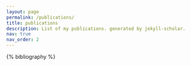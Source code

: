 ```yaml
---
layout: page
permalink: /publications/
title: publications
description: List of my publications. generated by jekyll-scholar.
nav: true
nav_order: 2
---
```


<!-- _pages/publications.md -->
<div class="publications">

{% bibliography %}

</div>

